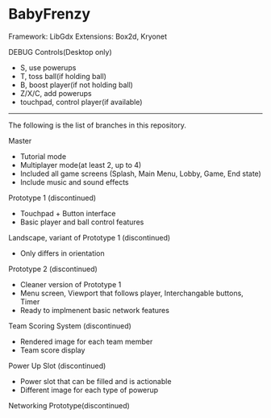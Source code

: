 # BabyFrenzy
Framework: LibGdx
Extensions: Box2d, Kryonet

DEBUG Controls(Desktop only)
- S, use powerups
- T, toss ball(if holding ball)
- B, boost player(if not holding ball)
- Z/X/C, add powerups
- touchpad, control player(if available)
_____________________________________________________________________________________________________________

The following is the list of branches in this repository.

Master
  - Tutorial mode
  - Multiplayer mode(at least 2, up to 4)
  - Included all game screens (Splash, Main Menu, Lobby, Game, End state)
  - Include music and sound effects

Prototype 1 (discontinued)
  - Touchpad + Button interface
  - Basic player and ball control features

Landscape, variant of Prototype 1 (discontinued)
  - Only differs in orientation
  
Prototype 2 (discontinued)
  - Cleaner version of Prototype 1
  - Menu screen, Viewport that follows player, Interchangable buttons, Timer
  - Ready to implmenent basic network features
   
Team Scoring System (discontinued)
  - Rendered image for each team member
  - Team score display
   
Power Up Slot (discontinued)
  - Power slot that can be filled and is actionable
  - Different image for each type of powerup

Networking Prototype(discontinued)
